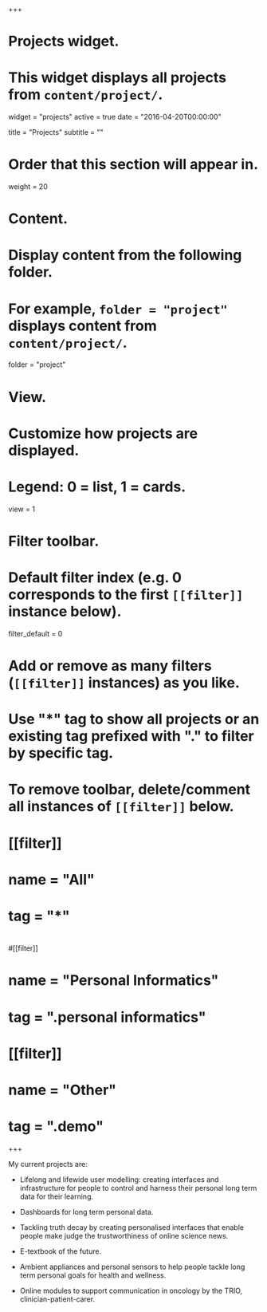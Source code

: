 +++
# Projects widget.
# This widget displays all projects from `content/project/`.
widget = "projects"
active = true
date = "2016-04-20T00:00:00"

title = "Projects"
subtitle = ""

# Order that this section will appear in.
weight = 20

# Content.
# Display content from the following folder.
# For example, `folder = "project"` displays content from `content/project/`.
folder = "project"


# View.
# Customize how projects are displayed.
# Legend: 0 = list, 1 = cards.
view = 1

# Filter toolbar.

# Default filter index (e.g. 0 corresponds to the first `[[filter]]` instance below).
filter_default = 0

# Add or remove as many filters (`[[filter]]` instances) as you like.
# Use "*" tag to show all projects or an existing tag prefixed with "." to filter by specific tag.
# To remove toolbar, delete/comment all instances of `[[filter]]` below.
# [[filter]]
#   name = "All"
#   tag = "*"
#  
#[[filter]]
#   name = "Personal Informatics"
#   tag = ".personal informatics"
#
# [[filter]]
#   name = "Other"
#   tag = ".demo"

+++

My current projects are:

- Lifelong and lifewide user modelling: creating interfaces and infrastructure for people to control and harness their personal long term data for their learning.

- Dashboards for long term personal data. 

- Tackling truth decay by creating personalised interfaces that enable people make judge the trustworthiness of online science news.

- E-textbook of the future.

- Ambient appliances and personal sensors to help people tackle long term personal goals for health and wellness.

- Online modules to support communication in oncology by the TRIO, clinician-patient-carer.
